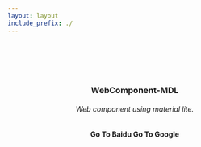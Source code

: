 ```yaml
---
layout: layout
include_prefix: ./
---
```


<section style="text-align:center;max-width: 1000px;margin:100px auto;">
  <h3><b>WebComponent-MDL<b></h3>
  <h6>
    Web component using material lite.
  </h6>
  <mdl-button ripple raised primary >
    Go To Baidu
  </mdl-button>

  <mdl-button ripple raised accent >
    Go To Google
  </mdl-button>

  <mdl-icon-button name="mood" ripple raised accent></mdl-icon-button>

</section>
